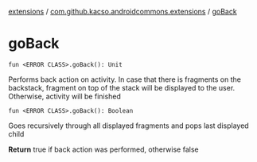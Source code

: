 [extensions](../index.md) / [com.github.kacso.androidcommons.extensions](index.md) / [goBack](.)

# goBack

`fun <ERROR CLASS>.goBack(): Unit`

Performs back action on activity.
In case that there is fragments on the backstack, fragment on top of the stack will be
displayed to the user. Otherwise, activity will be finished

`fun <ERROR CLASS>.goBack(): Boolean`

Goes recursively through all displayed fragments and pops last displayed child

**Return**
true if back action was performed, otherwise false

